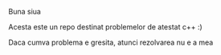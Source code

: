Buna siua

Acesta este un repo destinat problemelor de atestat c++ :)

Daca cumva problema e gresita, atunci rezolvarea nu e a mea
